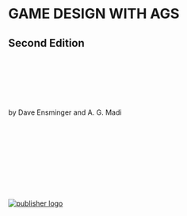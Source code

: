 # GAME DESIGN WITH AGS
## Second Edition
<br/>
<br/>
<br/>
<br/>
<br/>
<br/>
by Dave Ensminger and A. G. Madi

<br/>
<br/>
<br/>
<br/>
<br/>
<br/>
<br/>
<br/>
<br/>
<br/>

[![publisher logo][publisher-img]][publisher-site]

<!-- Named page links below: /-->

[publisher-img]: ../images/ensadilogo.png
[publisher-site]: https://ensadi.com/

